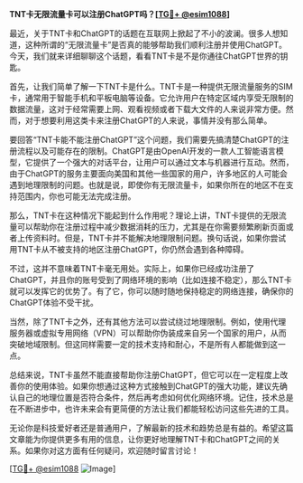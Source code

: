 **TNT卡无限流量卡可以注册ChatGPT吗？[[TG💪+ @esim1088](https://t.me/s/esim1088)]**

最近，关于TNT卡和ChatGPT的话题在互联网上掀起了不小的波澜。很多人想知道，这种所谓的“无限流量卡”是否真的能够帮助我们顺利注册并使用ChatGPT。今天，我们就来详细聊聊这个话题，看看TNT卡是不是你通往ChatGPT世界的钥匙。

首先，让我们简单了解一下TNT卡是什么。TNT卡是一种提供无限流量服务的SIM卡，通常用于智能手机和平板电脑等设备。它允许用户在特定区域内享受无限制的数据流量，这对于经常需要上网、观看视频或者下载大文件的人来说非常方便。然而，对于想要利用这类卡来注册ChatGPT的人来说，事情并没有那么简单。

要回答“TNT卡能不能注册ChatGPT”这个问题，我们需要先搞清楚ChatGPT的注册流程以及可能存在的限制。ChatGPT是由OpenAI开发的一款人工智能语言模型，它提供了一个强大的对话平台，让用户可以通过文本与机器进行互动。然而，由于ChatGPT的服务主要面向美国和其他一些国家的用户，许多地区的人可能会遇到地理限制的问题。也就是说，即使你有无限流量卡，如果你所在的地区不在支持范围内，你也可能无法完成注册。

那么，TNT卡在这种情况下能起到什么作用呢？理论上讲，TNT卡提供的无限流量可以帮助你在注册过程中减少数据消耗的压力，尤其是在你需要频繁刷新页面或者上传资料时。但是，TNT卡并不能解决地理限制问题。换句话说，如果你尝试用TNT卡从不被支持的地区注册ChatGPT，你仍然会遇到各种障碍。

不过，这并不意味着TNT卡毫无用处。实际上，如果你已经成功注册了ChatGPT，并且你的账号受到了网络环境的影响（比如连接不稳定），那么TNT卡就可以发挥它的优势了。有了它，你可以随时随地保持稳定的网络连接，确保你的ChatGPT体验不受干扰。

当然，除了TNT卡之外，还有其他方法可以尝试绕过地理限制。例如，使用代理服务器或虚拟专用网络（VPN）可以帮助你伪装成来自另一个国家的用户，从而突破地域限制。但这同样需要一定的技术支持和耐心，不是所有人都能做到这一点。

总结来说，TNT卡虽然不能直接帮助你注册ChatGPT，但它可以在一定程度上改善你的使用体验。如果你想通过这种方式接触到ChatGPT的强大功能，建议先确认自己的地理位置是否符合条件，然后再考虑如何优化网络环境。记住，技术总是在不断进步中，也许未来会有更简便的方法让我们都能轻松访问这些先进的工具。

无论你是科技爱好者还是普通用户，了解最新的技术和趋势总是有益的。希望这篇文章能为你提供更多有用的信息，让你更好地理解TNT卡和ChatGPT之间的关系。如果你对这方面有任何疑问，欢迎随时留言讨论！

[[TG💪+ @esim1088](https://t.me/s/esim1088) ![Image](https://i.postimg.cc/4NQfJmqS/Snipaste-2025-05-13-00-14-12.png)]